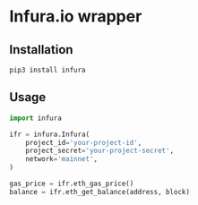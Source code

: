 # Infura.io wrapper

## Installation
```
pip3 install infura
```

## Usage
```python
import infura

ifr = infura.Infura(
    project_id='your-project-id',
    project_secret='your-project-secret',
    network='mainnet',
)

gas_price = ifr.eth_gas_price()
balance = ifr.eth_get_balance(address, block)
```
